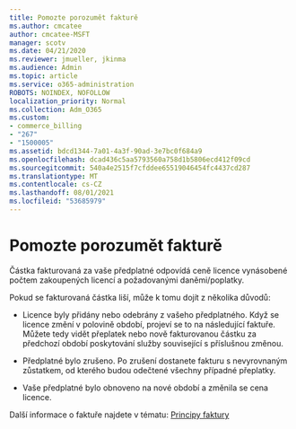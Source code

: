 ```yaml
---
title: Pomozte porozumět fakturě
ms.author: cmcatee
author: cmcatee-MSFT
manager: scotv
ms.date: 04/21/2020
ms.reviewer: jmueller, jkinma
ms.audience: Admin
ms.topic: article
ms.service: o365-administration
ROBOTS: NOINDEX, NOFOLLOW
localization_priority: Normal
ms.collection: Adm_O365
ms.custom:
- commerce_billing
- "267"
- "1500005"
ms.assetid: bdcd1344-7a01-4a3f-90ad-3e7bc0f684a9
ms.openlocfilehash: dcad436c5aa5793560a758d1b5806ecd412f09cd
ms.sourcegitcommit: 540a4e2515f7cfddee65519046454fc4437cd287
ms.translationtype: MT
ms.contentlocale: cs-CZ
ms.lasthandoff: 08/01/2021
ms.locfileid: "53685979"
---
```

# <a name="help-understanding-your-bill"></a>Pomozte porozumět fakturě

Částka fakturovaná za vaše předplatné odpovídá ceně licence vynásobené počtem zakoupených licencí a požadovanými daněmi/poplatky.
  
Pokud se fakturovaná částka liší, může k tomu dojít z několika důvodů:
  
- Licence byly přidány nebo odebrány z vašeho předplatného. Když se licence změní v polovině období, projeví se to na následující faktuře. Můžete tedy vidět přeplatek nebo nově fakturovanou částku za předchozí období poskytování služby související s příslušnou změnou.

- Předplatné bylo zrušeno. Po zrušení dostanete fakturu s nevyrovnaným zůstatkem, od kterého budou odečtené všechny případné přeplatky.

- Vaše předplatné bylo obnoveno na nové období a změnila se cena licence.

Další informace o faktuře najdete v tématu: [Principy faktury](/microsoft-365/commerce/billing-and-payments/understand-your-invoice2)